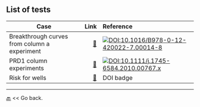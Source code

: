 ## List of tests

|Case | Link | Reference |
|---|--:|:-|
|Breakthrough curves from column a experiment | [&#128208;](https://edsaac.github.io/VirusTransport_RxSandbox/test/breakthroughCol.html) | [![DOI:10.1016/B978-0-12-420022-7.00014-8](https://zenodo.org/badge/DOI/10.1016/B978-0-12-420022-7.00014-8.svg)](https://linkinghub.elsevier.com/retrieve/pii/B9780124200227000148) |
|PRD1 column experiments| [&#128208;](https://edsaac.github.io/VirusTransport_RxSandbox/) | [![DOI:10.1111/j.1745-6584.2010.00767.x](https://zenodo.org/badge/DOI/10.1111/j.1745-6584.2010.00767.x.svg)](https://doi.org/10.1111/j.1745-6584.2010.00767.x) |
|Risk for wells| [&#128208;](https://edsaac.github.io/VirusTransport_RxSandbox/) | DOI badge|

***

[&#128281;](https://edsaac.github.io/VirusTransport_RxSandbox/) << Go back.